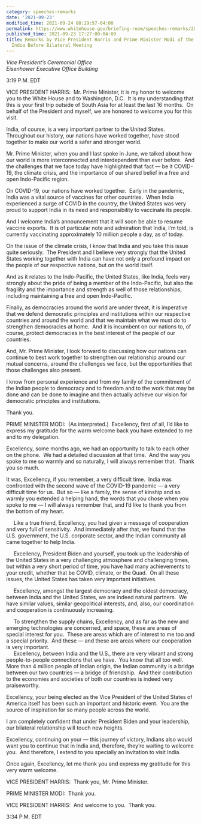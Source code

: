 ```yaml
---
category: speeches-remarks
date: '2021-09-23'
modified_time: 2021-09-24 08:29:57-04:00
permalink: https://www.whitehouse.gov/briefing-room/speeches-remarks/2021/09/23/remarks-by-vice-president-harris-and-prime-minister-modi-of-the-republic-of-india-before-bilateral-meeting/
published_time: 2021-09-23 17:27:00-04:00
title: Remarks by Vice President Harris and Prime Minister Modi of the Republic of
  India Before Bilateral Meeting
---
```

 
*Vice President’s Ceremonial Office  
*Eisenhower Executive Office Building**

3:19 P.M. EDT  
  
VICE PRESIDENT HARRIS:  Mr. Prime Minister, it is my honor to welcome
you to the White House and to Washington, D.C.  It is my understanding
that this is your first trip outside of South Asia for at least the last
16 months.  On behalf of the President and myself, we are honored to
welcome you for this visit.  
  
India, of course, is a very important partner to the United States. 
Throughout our history, our nations have worked together, have stood
together to make our world a safer and stronger world.   
  
Mr. Prime Minister, when you and I last spoke in June, we talked about
how our world is more interconnected and interdependent than ever
before.  And the challenges that we face today have highlighted that
fact — be it COVID-19, the climate crisis, and the importance of our
shared belief in a free and open Indo-Pacific region.  
  
On COVID-19, our nations have worked together.  Early in the pandemic,
India was a vital source of vaccines for other countries.  When India
experienced a surge of COVID in the country, the United States was very
proud to support India in its need and responsibility to vaccinate its
people.  
  
And I welcome India’s announcement that it will soon be able to resume
vaccine exports.  It is of particular note and admiration that India,
I’m told, is currently vaccinating approximately 10 million people a
day, as of today.  
  
On the issue of the climate crisis, I know that India and you take this
issue quite seriously.  The President and I believe very strongly that
the United States working together with India can have not only a
profound impact on the people of our respective nations, but on the
world itself.  
  
And as it relates to the Indo-Pacific, the United States, like India,
feels very strongly about the pride of being a member of the
Indo-Pacific, but also the fragility and the importance and strength as
well of those relationships, including maintaining a free and open
Indo-Pacific.  
  
Finally, as democracies around the world are under threat, it is
imperative that we defend democratic principles and institutions within
our respective countries and around the world and that we maintain what
we must do to strengthen democracies at home.  And it is incumbent on
our nations to, of course, protect democracies in the best interest of
the people of our countries.  
  
And, Mr. Prime Minister, I look forward to discussing how our nations
can continue to best work together to strengthen our relationship around
our mutual concerns, around the challenges we face, but the
opportunities that those challenges also present.   
  
I know from personal experience and from my family of the commitment of
the Indian people to democracy and to freedom and to the work that may
be done and can be done to imagine and then actually achieve our vision
for democratic principles and institutions.   
  
Thank you.  
  
PRIME MINISTER MODI:  (As interpreted.)  Excellency, first of all, I’d
like to express my gratitude for the warm welcome back you have extended
to me and to my delegation.   
  
Excellency, some months ago, we had an opportunity to talk to each other
on the phone.  We had a detailed discussion at that time.  And the way
you spoke to me so warmly and so naturally, I will always remember
that.  Thank you so much.  
  
It was, Excellency, if you remember, a very difficult time.  India was
confronted with the second wave of the COVID-19 pandemic — a very
difficult time for us.  But so — like a family, the sense of kinship and
so warmly you extended a helping hand, the words that you chose when you
spoke to me — I will always remember that, and I’d like to thank you
from the bottom of my heart.  
  
     Like a true friend, Excellency, you had given a message of
cooperation and very full of sensitivity.  And immediately after that,
we found that the U.S. government, the U.S. corporate sector, and the
Indian community all came together to help India.  
  
     Excellency, President Biden and yourself, you took up the
leadership of the United States in a very challenging atmosphere and
challenging times, but within a very short period of time, you have had
many achievements to your credit, whether that be COVID, climate, or the
Quad.  On all these issues, the United States has taken very important
initiatives.   
  
     Excellency, amongst the largest democracy and the oldest democracy,
between India and the United States, we are indeed natural partners.  We
have similar values, similar geopolitical interests, and, also, our
coordination and cooperation is continuously increasing.   
  
     To strengthen the supply chains, Excellency, and as far as the new
and emerging technologies are concerned, and space, these are areas of
special interest for you.  These are areas which are of interest to me
too and a special priority.  And these — and these are areas where our
cooperation is very important.  
     Excellency, between India and the U.S., there are very vibrant and
strong people-to-people connections that we have.  You know that all too
well.  More than 4 million people of Indian origin, the Indian community
is a bridge between our two countries — a bridge of friendship.  And
their contribution to the economies and societies of both our countries
is indeed very praiseworthy.  
  
Excellency, your being elected as the Vice President of the United
States of America itself has been such an important and historic event. 
You are the source of inspiration for so many people across the
world.   
  
I am completely confident that under President Biden and your
leadership, our bilateral relationship will touch new heights.  
  
Excellency, continuing on your — this journey of victory, Indians also
would want you to continue that in India and, therefore, they’re waiting
to welcome you.  And therefore, I extend to you specially an invitation
to visit India.  
  
Once again, Excellency, let me thank you and express my gratitude for
this very warm welcome.   
  
VICE PRESIDENT HARRIS:  Thank you, Mr. Prime Minister.  
  
PRIME MINISTER MODI:  Thank you.   
  
VICE PRESIDENT HARRIS:  And welcome to you.  Thank you.  
  
3:34 P.M. EDT
